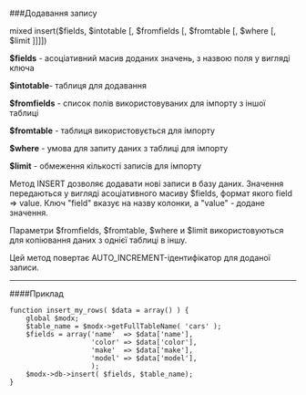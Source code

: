 ###Додавання запису

mixed insert($fields, $intotable [, $fromfields [, $fromtable [, $where [, $limit ]]]])

**$fields** - асоціативний масив доданих значень, з назвою поля у вигляді ключа

**$intotable**- таблиця для додавання

**$fromfields** - список полів використовуваних для імпорту з іншої таблиці

**$fromtable** - таблиця використовується для імпорту

**$where** - умова для запиту даних з таблиці для імпорту

**$limit** - обмеження кількості записів для імпорту

Метод INSERT дозволяє додавати нові записи в базу даних. Значення передаються у вигляді асоціативного масиву $fields, формат якого field => value. Ключ "field" вказує на назву колонки, а "value" - додане значення.

Параметри $fromfields, $fromtable, $where и $limit використовуються для копіювання даних з однієї таблиці в іншу.

Цей метод повертає AUTO_INCREMENT-ідентифікатор для доданої записи.

***

####Приклад

	function insert_my_rows( $data = array() ) {  
		global $modx;  
		$table_name = $modx->getFullTableName( 'cars' );  
		$fields = array('name'	=> $data['name'],  
						'color'	=> $data['color'],  
						'make'	=> $data['make'],  
						'model'	=> $data['model'], 
						);   
		$modx->db->insert( $fields, $table_name);  
	}